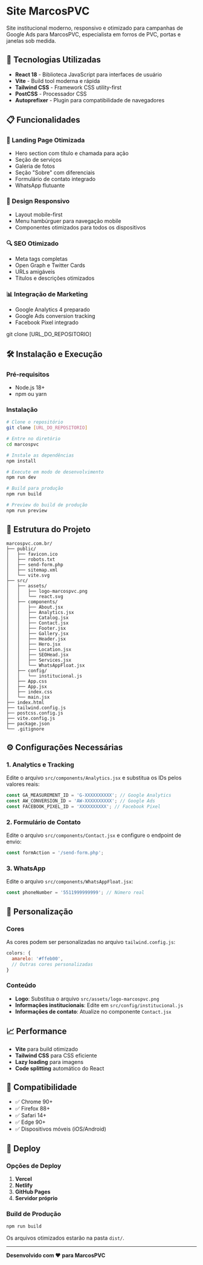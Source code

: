 
# Site MarcosPVC

Site institucional moderno, responsivo e otimizado para campanhas de Google Ads para MarcosPVC, especialista em forros de PVC, portas e janelas sob medida.


## 🚀 Tecnologias Utilizadas

- **React 18** - Biblioteca JavaScript para interfaces de usuário
- **Vite** - Build tool moderna e rápida
- **Tailwind CSS** - Framework CSS utility-first
- **PostCSS** - Processador CSS
- **Autoprefixer** - Plugin para compatibilidade de navegadores


## 📋 Funcionalidades

### 🎯 Landing Page Otimizada
- Hero section com título e chamada para ação
- Seção de serviços
- Galeria de fotos
- Seção "Sobre" com diferenciais
- Formulário de contato integrado
- WhatsApp flutuante

### 📱 Design Responsivo
- Layout mobile-first
- Menu hambúrguer para navegação mobile
- Componentes otimizados para todos os dispositivos

### 🔍 SEO Otimizado
- Meta tags completas
- Open Graph e Twitter Cards
- URLs amigáveis
- Títulos e descrições otimizados

### 📊 Integração de Marketing
- Google Analytics 4 preparado
- Google Ads conversion tracking
- Facebook Pixel integrado

git clone [URL_DO_REPOSITORIO]

## 🛠️ Instalação e Execução

### Pré-requisitos
- Node.js 18+ 
- npm ou yarn

### Instalação
```bash
# Clone o repositório
git clone [URL_DO_REPOSITORIO]

# Entre no diretório
cd marcospvc

# Instale as dependências
npm install

# Execute em modo de desenvolvimento
npm run dev

# Build para produção
npm run build

# Preview do build de produção
npm run preview
```


## 📁 Estrutura do Projeto

```
marcospvc.com.br/
├── public/
│   ├── favicon.ico
│   ├── robots.txt
│   ├── send-form.php
│   ├── sitemap.xml
│   └── vite.svg
├── src/
│   ├── assets/
│   │   ├── logo-marcospvc.png
│   │   └── react.svg
│   ├── components/
│   │   ├── About.jsx
│   │   ├── Analytics.jsx
│   │   ├── Catalog.jsx
│   │   ├── Contact.jsx
│   │   ├── Footer.jsx
│   │   ├── Gallery.jsx
│   │   ├── Header.jsx
│   │   ├── Hero.jsx
│   │   ├── Location.jsx
│   │   ├── SEOHead.jsx
│   │   ├── Services.jsx
│   │   └── WhatsAppFloat.jsx
│   ├── config/
│   │   └── institucional.js
│   ├── App.css
│   ├── App.jsx
│   ├── index.css
│   └── main.jsx
├── index.html
├── tailwind.config.js
├── postcss.config.js
├── vite.config.js
├── package.json
└── .gitignore
```


## ⚙️ Configurações Necessárias

### 1. Analytics e Tracking
Edite o arquivo `src/components/Analytics.jsx` e substitua os IDs pelos valores reais:

```javascript
const GA_MEASUREMENT_ID = 'G-XXXXXXXXXX'; // Google Analytics
const AW_CONVERSION_ID = 'AW-XXXXXXXXXX'; // Google Ads
const FACEBOOK_PIXEL_ID = 'XXXXXXXXXX'; // Facebook Pixel
```

### 2. Formulário de Contato
Edite o arquivo `src/components/Contact.jsx` e configure o endpoint de envio:

```javascript
const formAction = '/send-form.php';
```

### 3. WhatsApp
Edite o arquivo `src/components/WhatsAppFloat.jsx`:

```javascript
const phoneNumber = '5511999999999'; // Número real
```


## 🎨 Personalização

### Cores
As cores podem ser personalizadas no arquivo `tailwind.config.js`:

```javascript
colors: {
  amarelo: '#ffeb00',
  // Outras cores personalizadas
}
```

### Conteúdo
- **Logo**: Substitua o arquivo `src/assets/logo-marcospvc.png`
- **Informações institucionais**: Edite em `src/config/institucional.js`
- **Informações de contato**: Atualize no componente `Contact.jsx`


## 📈 Performance

- **Vite** para build otimizado
- **Tailwind CSS** para CSS eficiente
- **Lazy loading** para imagens
- **Code splitting** automático do React



## 📱 Compatibilidade

- ✅ Chrome 90+
- ✅ Firefox 88+
- ✅ Safari 14+
- ✅ Edge 90+
- ✅ Dispositivos móveis (iOS/Android)


## 🚀 Deploy

### Opções de Deploy
1. **Vercel**
2. **Netlify**
3. **GitHub Pages**
4. **Servidor próprio**

### Build de Produção
```bash
npm run build
```

Os arquivos otimizados estarão na pasta `dist/`.



---

**Desenvolvido com ❤️ para MarcosPVC**

